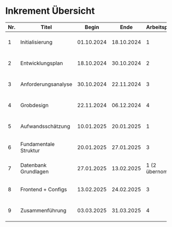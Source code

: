# Inkrement Übersicht

| Nr. | Titel                 | Begin      | Ende       | Arbeitspakete    | Verantwortlicher | Initialisierung                  |
|-----|-----------------------|------------|------------|------------------|------------------|----------------------------------|
| 1   | Initialisierung       | 01.10.2024 | 18.10.2024 | 1                | Max Rodler       | (Link)[01/Initialisierung-1.md]  |
| 2   | Entwicklungsplan      | 18.10.2024 | 30.10.2024 | 2                | Max Rodler       | (Link)[02/Initialisierung-2.md]  |
| 3   | Anforderungsanalyse   | 30.10.2024 | 22.11.2024 | 3                | Max Rodler       | (Link)[03/Initialisierung-3.md]  |
| 4   | Grobdesign            | 22.11.2024 | 06.12.2024 | 4                | Max Rodler       | (Link)[04/Initialisierung-4.md]  |
| 5   | Aufwandsschätzung     | 10.01.2025 | 20.01.2025 | 1                | Max Rodler       | (Link)[05/Initialisierung-5.md]  |
| 6   | Fundamentale Struktur | 20.01.2025 | 27.01.2025 | 3                | Max Rodler       | (Link)[06/Initialisierung-6.md]  |
| 7   | Datenbank Grundlagen  | 27.01.2025 | 13.02.2025 | 1 (2 übernommen) | Max Rodler       | (Link)[07/Initialisierung-7.md]  |
| 8   | Frontend + Configs    | 13.02.2025 | 24.02.2025 | 3                | Max Rodler       | (Link)[08/Initialisierung-8.md]  |
| 9   | Zusammenführung       | 03.03.2025 | 31.03.2025 | 4                | Max Rodler       | (Link)[09/Initialisierung-9.md]  |
